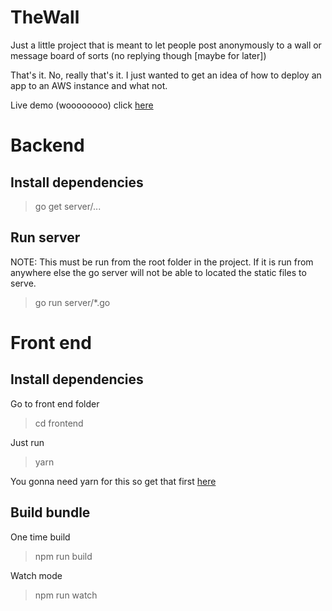 # TheWall
Just a little project that is meant to let people post anonymously to a wall or message board of sorts (no replying though [maybe for later])

That's it. No, really that's it. I just wanted to get an idea of how to deploy an app to an AWS instance and what not.

Live demo (woooooooo) click [here](http://ec2-18-217-31-124.us-east-2.compute.amazonaws.com/)

# Backend

## Install dependencies
> go get server/...

## Run server
NOTE: This must be run from the root folder in the project. If it is run from anywhere else the go server
will not be able to located the static files to serve.
> go run server/*.go

# Front end

## Install dependencies
Go to front end folder
> cd frontend

Just run
> yarn

You gonna need yarn for this so get that first [here](https://yarnpkg.com/en/)

## Build bundle

One time build
> npm run build

Watch mode
> npm run watch
